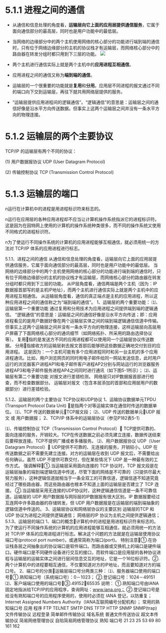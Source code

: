 # 5.1.1 进程之间的通信

- 从通信和信息处理的角度看，**运输层向它上面的应用层提供通信服务**，它属于面向通信部分的最高层，同时也是用户功能中的最低层。

- 当网络的边缘部分中的两个主机使用网络的核心部分的功能进行端到端的通信时，只有位于网络边缘部分的主机的协议栈才有运输层，而网络核心部分中的路由器在转发分组时都只用到下三层的功能。
![](/assets/图片42.png)

- 两个主机进行通信实际上就是两个主机中的**应用进程互相通信**。

- 应用进程之间的通信又称为**端到端的通信**。

- 运输层的一个很重要的功能就是**复用**和**分用**。应用层不同进程的报文通过不同的端口向下交到运输层，再往下就共用网络层提供的服务。

- “运输层提供应用进程间的逻辑通信”。“逻辑通信”的意思是：运输层之间的通信好像是沿水平方向传送数据。但事实上这两个运输层之间并没有一条水平方向的物理连接。

 


# 5.1.2 运输层的两个主要协议

TCP/IP 的运输层有两个不同的协议：

(1) 用户数据报协议 UDP (User Datagram Protocol)

(2) 传输控制协议 TCP (Transmission Control Protocol)


# 5.1.3 运输层的端口
n运行在计算机中的进程是用进程标识符来标志的。

n运行在应用层的各种应用进程却不应当让计算机操作系统指派它的进程标识符。这是因为在因特网上使用的计算机的操作系统种类很多，而不同的操作系统又使用不同格式的进程标识符。

n为了使运行不同操作系统的计算机的应用进程能够互相通信，就必须用统一的方法对 TCP/IP 体系的应用进程进行标志。



5.1.1、进程之间的通信 
从通信和信息处理的角度看，运输层向它上面的应用层提供通信服务，它属于面向通信部分的最高层，同时也是用户功能中的最低层。
当网络的边缘部分中的两个主机使用网络的核心部分的功能进行端到端的通信时，只有位于网络边缘部分的主机的协议栈才有运输层，而网络核心部分的路由器在转发分组时都只用到下三层的功能。
从IP层角度看，通信两端是两个主机（因为：IP数据报首部写的是主机IP地址），而两个主机进行通信实际上就是两个主机中的应用进程互相通信。
从运输层角度看，通信的真正端点是主机的应用进程，所以这种应用进程之间的通信称之为“端到端的通信”。 
1、运输层的两个重要功能：
⑴、运输层第一个重要功能 通过复用和分用技术为应用进程之间提供端到端的逻辑通信。 
“逻辑通信”的意思是：运输层之间的通信好像是沿水平方向传送；即：应用进程看见的是用户数据好像在两个运输层实体之间的端到端逻辑通信信道中传输。但事实上这两个运输层之间并没有一条水平方向的物理连接，这样运输层向高层用户屏蔽了下面网络核心部分的通讯细节（如网络拓扑、所采用的路由选择协议等）。
复用指的是发送方不同的应用进程都可以使用同一个运输层协议传送数据。
分用指接收方的运输层剥去报文首部后能够把这些数据正确地交付到目的应用进程。 
这是因为：一个主机可能有多个应用进程同时和另一台主机的多个应用进程通讯。比如，用户浏览网页的同时用电子邮件给同一网站发送信息，此时用户运行的浏览器客户进程AP1和电子邮件客户进程AP2分别与网站运行的浏览器服务进程AP3和电子邮件服务进程AP4之间同时进行通讯（如下图5-1所示）；
⑵、运输层有第二个重要功能 对报文进行差错检测，
网络层只对IP数据报首部进行检查，而不检查数据部分。
运输层对报文（包含本层添加的首部和应用层用户的数据部分）进行差错检验。
 
5.1.2、运输层的两个主要协议 TCP协议和UDP协议
1、运输协议数据单元TPDU (Transport Protocol Data Unit) 是指两个对等运输实体在通信时传送的数据单位。
⑴、TCP 传送的数据单元TCP报文段；
⑵、UDP 传送的数据单元UDP 报文 或  用户数据报；
2、TCP/IP 体系中的运输层协议（参见P182表5-1）
 
⑴、传输控制协议 TCP（Transmission Control Protocol） TCP提供可靠的、面向连接的服务，开销较大。TCP在传送数据之前必须先建立连接，数据传送结束后要释放连接。TCP不提供广播或者多播服务。 
⑵、用户数据报协议 UDP（User Datagram Protocol） UDP提供不可靠的、无连接的服务，开销较小。UDP 在传送数据之前不需要先建立连接。对方的运输层在收到 UDP 报文后，不需要给出任何确认。虽然 UDP 不提供可靠交付，但在某些情况下 UDP 是一种最有效的工作方式。
强调解释①.当运输层采用面向连接的 TCP 协议时，TCP 报文段是在运输层抽象的端到端逻辑信道中传送，尽管下面的网络是不可靠的（只提供尽最大努力服务），这种逻辑信道就相当于一条全双工的可靠信道，逻辑信道不知道究竟经过了哪些路由器，而这些路由器也根本不知道上面的运输层是否建立了 TCP 连接。
②.当运输层采用无连接的UDP协议时，这种逻辑通信信道是一条不可靠信道。运输层的 UDP 用户数据报与网际层的IP数据报有很大区别。IP 数据报要经过互连网中许多路由器的存储转发，但 UDP 用户数据报是在运输层的端到端抽象的逻辑信道中传送的。 
3、运输层协议和网络层协议的主要区别 
运输层的TCP 和 UDP 协议为进程之间提供逻辑通信；
网络层的IP 协议为主机之间提供逻辑通信；
5.1.3、运输层的端口
1、端口的概念计算机中的进程是用进程标识符来标志的。为了使运行不同操作系统的计算机的应用进程能够互相通信，就必须用统一的方法对 TCP/IP 体系的应用进程进行标志。解决这个问题的方法就是在运输层使用协议端口号(protocol port number)，或通常简称为端口(port)。
特别注意①.在协议栈各层之间抽象出的协议端口是软件端口。而路由器或交换机上的端口是硬件端口。硬件端口是不同硬件设备进行交互的接口，而软件端口是应用层的各种协议进程与运输层的运输实体之间进行层间信息交互的地址，它是一个16位标识符。②.两个计算机中的进程要相互通信，不仅要知道对方的IP地址，而且要知道对方的端口号。 
2、端口号的分类运输层端口号分两类三种：
⑴、服务器端口使用的端口号①.熟知端口号（系统端口号）：0－1023； 
②.登记端口号：1024－49151 
⑵、客户端端口使用的端口号③.49152－65535
说明：
①.熟知端口号由IANA固定地指派给TCP/IP的应用程序，查询网址：www.iana.org；
②.登记端口号是给没有熟知端口号的应用程序使用的，使用时必须在 IANA 登记，以防重复；Internet Assigned Numbers Authority（IANA互联网编号分配机构）；
常用的熟知端口号
应用
程序	FTP	TELNET	SMTP	DNS	TFTP	HTTP	SNMP	SNMP(trap)
	文件传输协议	远程登录	简单邮件传输协议	域名系统	普通文件传送协议	超文本传输协议	简易网络管理协议	自陷简易网络管理协议
熟知
端口号	21	23	25	53	69	80	161	162

